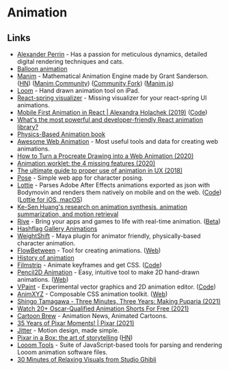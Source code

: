 # Animation

## Links

* [Alexander Perrin](https://alexanderperrin.com.au/) - Has a passion for meticulous dynamics, detailed digital rendering techniques and cats.
* [Balloon animation](https://alexanderperrin.com.au/triangles/ballooning/)
* [Manim](https://github.com/3b1b/manim) - Mathematical Animation Engine made by Grant Sanderson. \([HN](https://news.ycombinator.com/item?id=24926947)\) \([Manim Community](https://www.manim.community/)\) \([Community Fork](https://github.com/ManimCommunity/manim)\) \([Manim.js](https://github.com/JazonJiao/Manim.js)\)
* [Loom](https://iorama.studio/looom) - Hand drawn animation tool on iPad.
* [React-spring visualizer](https://react-spring-visualizer.com/) - Missing visualizer for your react-spring UI animations.
* [Mobile First Animation in React \| Alexandra Holachek \(2019\)](https://www.youtube.com/watch?v=laPsceJ4tTY) \([Code](https://github.com/aholachek/mobile-first-animation)\)
* [What's the most powerful and developer-friendly React animation library?](https://github.com/aholachek/react-animation-comparison)
* [Physics-Based Animation book](https://iphys.wordpress.com/2020/01/12/free-textbook-physics-based-animation/)
* [Awesome Web Animation](https://github.com/sergey-pimenov/awesome-web-animation) - Most useful tools and data for creating web animations.
* [How to Turn a Procreate Drawing into a Web Animation \(2020\)](https://css-tricks.com/how-to-turn-a-procreate-drawing-into-a-web-animation/)
* [Animation worklet: the 4 missing features \(2020\)](https://inventingwithmonster.io/20200203-animationworklet-the-missing-pieces/)
* [The ultimate guide to proper use of animation in UX \(2018\)](https://uxdesign.cc/the-ultimate-guide-to-proper-use-of-animation-in-ux-10bd98614fa9)
* [Pose](https://galshir.com/pose/) - Simple web app for character posing.
* [Lottie](http://airbnb.io/lottie/#/) - Parses Adobe After Effects animations exported as json with Bodymovin and renders them natively on mobile and on the web. \([Code](https://github.com/airbnb/lottie)\) \([Lottie for iOS, macOS](https://github.com/airbnb/lottie-ios)\)
* [Ke-Sen Huang's research on animation synthesis, animation summarization, and motion retrieval](https://kesen.realtimerendering.com/)
* [Rive](https://rive.app/) - Bring your apps and games to life with real-time animation. \([Beta](https://beta.rive.app/)\)
* [Hashflag Gallery Animations](https://hashflaggallery.com/)
* [WeightShift](https://weightshift.io/) - Maya plugin for animator friendly, physically-based character animation.
* [FlowBetween](https://github.com/Logicalshift/flowbetween) - Tool for creating animations. \([Web](https://flowbetween.app/)\)
* [History of animation](https://history-of-animation.webflow.io/)
* [Filmstrip](https://filmstrip.berryscript.com/) - Animate keyframes and get CSS. \([Code](https://github.com/barhatsor/filmstrip)\)
* [Pencil2D Animation](https://github.com/pencil2d/pencil) - Easy, intuitive tool to make 2D hand-drawn animations. \([Web](https://www.pencil2d.org/)\)
* [VPaint](https://www.vpaint.org/) - Experimental vector graphics and 2D animation editor. \([Code](https://github.com/dalboris/vpaint)\)
* [AnimXYZ](https://github.com/ingram-projects/animxyz) - Composable CSS animation toolkit. \([Web](https://animxyz.com/)\)
* [Shingo Tamagawa - Three Minutes, Three Years: Making Puparia \(2021\)](https://www.youtube.com/watch?v=VKsG3E7TLl4)
* [Watch 20+ Oscar-Qualified Animation Shorts For Free \(2021\)](https://www.cartoonbrew.com/awards/watch-at-least-15-oscar-qualified-animation-shorts-for-free-online-201173.html)
* [Cartoon Brew](https://www.cartoonbrew.com/) - Animation News, Animated Cartoons.
* [35 Years of Pixar Moments! \| Pixar \(2021\)](https://www.youtube.com/watch?v=X3AcXraOW_k)
* [Jitter](https://jitter.video/) - Motion design, made simple.
* [Pixar in a Box: the art of storytelling](https://www.khanacademy.org/humanities/hass-storytelling/storytelling-pixar-in-a-box) \([HN](https://news.ycombinator.com/item?id=26163982)\)
* [Looom Tools](https://github.com/mattdesl/looom-tools) - Suite of JavaScript-based tools for parsing and rendering Looom animation software files.
* [30 Minutes of Relaxing Visuals from Studio Ghibli](https://www.youtube.com/watch?v=z9Ug-3qhrwY)

